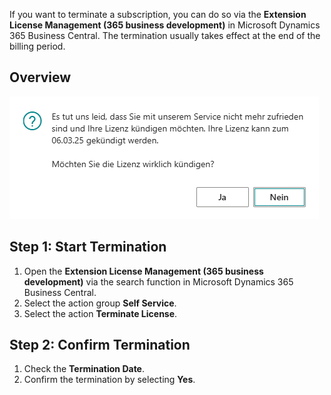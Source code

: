 If you want to terminate a subscription, you can do so via the **Extension License Management (365 business development)** in Microsoft Dynamics 365 Business Central. The termination usually takes effect at the end of the billing period.

## Overview

![Termination Confirmation](/assets/images/licensing/4d1a4c6d-3049-49b0-9207-5b4f26d87695.png)

## Step 1: Start Termination

1. Open the **Extension License Management (365 business development)** via the search function in Microsoft Dynamics 365 Business Central.
2. Select the action group **Self Service**.
3. Select the action **Terminate License**.

## Step 2: Confirm Termination

1. Check the **Termination Date**.
2. Confirm the termination by selecting **Yes**.
